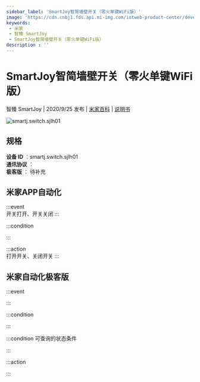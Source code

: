 ```yaml
---
sidebar_label: 'SmartJoy智简墙壁开关（零火单键WiFi版）'
image: 'https://cdn.cnbj1.fds.api.mi-img.com/iotweb-product-center/developer_1598057568977v9dRmsUy.png?GalaxyAccessKeyId=AKVGLQWBOVIRQ3XLEW&Expires=9223372036854775807&Signature=fjjFcle1YKc/2xdhVkDudry7ueE='
keywords: 
 - 米家
 - 智臻 SmartJoy
 - SmartJoy智简墙壁开关（零火单键WiFi版）
description : ''
---
```

# SmartJoy智简墙壁开关（零火单键WiFi版）

智臻 SmartJoy | 2020/9/25 发布 | [米家百科](https://home.mi.com/webapp/content/baike/product/index.html?model=smartj.switch.sjlh01) | [说明书](https://home.mi.com/views/introduction.html?model=smartj.switch.sjlh01&region=cn)

![smartj.switch.sjlh01](https://cdn.cnbj1.fds.api.mi-img.com/iotweb-product-center/developer_1598057568977v9dRmsUy.png?GalaxyAccessKeyId=AKVGLQWBOVIRQ3XLEW&Expires=9223372036854775807&Signature=fjjFcle1YKc/2xdhVkDudry7ueE=)

## 规格  
> 
**设备 ID** ：smartj.switch.sjlh01  
**通讯协议** ：  
**极客版**  ： 待补充 


## 米家APP自动化  

:::event  
开关打开、开关关闭
:::

:::condition  

:::

:::action   
打开开关、关闭开关
:::

## 米家自动化极客版  

:::event  

:::

:::condition  

:::

:::condition 可查询的状态条件  

:::

:::action  

:::

        

